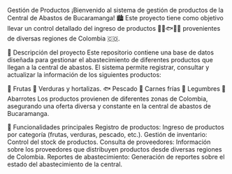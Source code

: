 Gestión de Productos
¡Bienvenido al sistema de gestión de productos de la Central de Abastos de Bucaramanga! 🏙️
Este proyecto tiene como objetivo llevar un control detallado del ingreso de productos 🥬🍎🐟🥩🫘 provenientes de diversas regiones de Colombia 🇨🇴.

📝 Descripción del proyecto
Este repositorio contiene una base de datos diseñada para gestionar el abastecimiento de diferentes productos que llegan a la central de abastos. El sistema permite registrar, consultar y actualizar la información de los siguientes productos:

🍎 Frutas
🥬 Verduras y hortalizas.
🐟 Pescado
🥩 Carnes frías
🫘 Legumbres
🛒 Abarrotes
Los productos provienen de diferentes zonas de Colombia, asegurando una oferta diversa y constante en la central de abastos de Bucaramanga.

🚀 Funcionalidades principales
Registro de productos: Ingreso de productos por categoría (frutas, verduras, pescado, etc.).
Gestión de inventario: Control del stock de productos.
Consulta de proveedores: Información sobre los proveedores que distribuyen productos desde diversas regiones de Colombia.
Reportes de abastecimiento: Generación de reportes sobre el estado del abastecimiento de la central.
